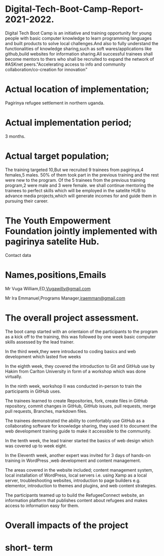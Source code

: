 # Digital-Tech-Boot-Camp-Report-2021-2022.
Digital Tech Boot  Camp is an initiative and training opportunity for young people with basic computer knowledge to learn  programming languages and built products to solve local challenges.And also to fully understand the functionalities of knowledge sharing,such as soft wares/applications like github,build websites for information sharing.All successful trainees shall become mentors to thers who shall be recruited to expand the network of #ASKnet peers."Accelerating access to info and community collaboration/co-creation for innovation"
# Actual location of implementation;
Pagirinya refugee settlement in northern uganda.
# Actual implementation period;
3 months.

# Actual target population;
The training targeted 10,But we recruited 9 trainees from pagirinya,4 females,5 males.
50% of them took part in the previous training and the rest were new to the program.
Of the 5 trainees from the previous training program,2 were male and 3 were female.
we shall continue mentoring the trainees to perfect skills which will be employed in the satelite HUB to advance media projects,which will generate incomes for and guide them in pursuing their career.

# The Youth Empowerment Foundation jointly implemented with pagirinya satelite Hub.
Contact data
# Names,positions,Emails

Mr Vuga William,ED,Vugawilly@gmail.com

Mr Ira Emmanuel,Programs Manager,iraemman@gmail.com
# The overall project assessment.
The boot camp started with an orientaion of the participants to the program as a kick off to the training, this was followed by one week basic computer skills assessed by the lead trainer.

In the third week,they were introduced to coding basics and web development which lasted five weeks

In the eighth week, they covered the introduction to Git and GitHub use by Hakim from Carlton University in form of a workshop which was done virtually. 

In the ninth week, workshop II was conducted in-person to train the participants in GitHub uses.

The trainees learned to create Repositories, fork, create files in GitHub repository, commit changes in GitHub, GitHub issues, pull requests, merge pull requests, Branches, markdown files. 

The trainees demonstrated the ability to comfortably use GitHub as a collaborating software for knowledge sharing, they used it to document the web development training guide to make it accessible to the community.

In the tenth week, the lead trainer started the basics of web design which was covered up to week eight.

In the Eleventh week, another expert <KasiryeLabs> was invited for 3 days of hands-on training in WordPress ,web development and content management.
  
The areas covered in the website included; content management system, local installation of WordPress, local servers i.e. using Xamp as a local server, troubleshooting websites, introduction to page builders e.g. elementor, introduction to themes and plugins, and web content strategies. 
 
 The participants teamed up to build the RefugeeConnect website, an information platform that publishes content about refugees and makes access to information easy for them.
  # Overall impacts of the project
  # short- term
  
  
